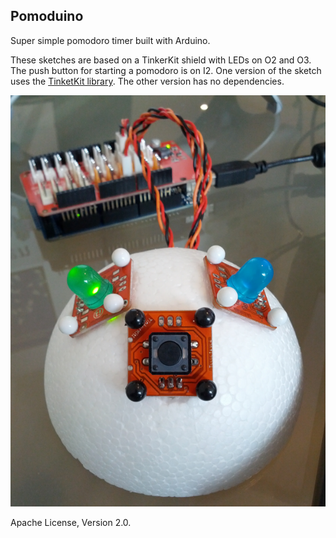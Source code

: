 ## Pomoduino

Super simple pomodoro timer built with Arduino.

These sketches are based on a TinkerKit shield with LEDs on O2 and O3. The push button for starting a pomodoro is on I2. One version of the sketch uses the [TinketKit library](http://tinkerkit.com/en/Tutorials/Home). The other version has no dependencies.

![The Pomoduino hardware](pomoduino.png)

Apache License, Version 2.0.
